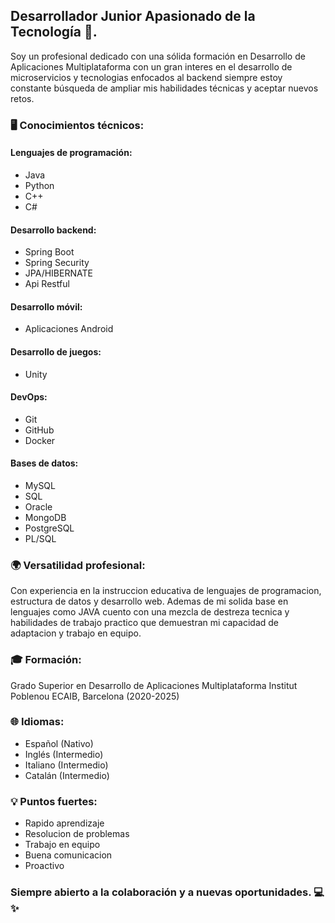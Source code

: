 ## Desarrollador Junior Apasionado de la Tecnología 🚀.

Soy un profesional dedicado con una sólida formación en Desarrollo de Aplicaciones Multiplataforma
con un gran interes en el desarrollo de microservicios y tecnologias enfocados al backend
siempre estoy constante búsqueda de ampliar mis habilidades técnicas y aceptar nuevos retos.

### 🖥️ Conocimientos técnicos:

#### Lenguajes de programación:
- Java
- Python
- C++
- C#

#### Desarrollo backend:
- Spring Boot
- Spring Security
- JPA/HIBERNATE
- Api Restful

#### Desarrollo móvil:
- Aplicaciones Android

#### Desarrollo de juegos:
- Unity

#### DevOps:
- Git
- GitHub
- Docker

#### Bases de datos:
- MySQL
- SQL
- Oracle
- MongoDB
- PostgreSQL
- PL/SQL

### 🌍 Versatilidad profesional:
Con experiencia en la instruccion educativa de lenguajes de programacion, estructura
de datos y desarrollo web. Ademas de mi solida base en lenguajes como JAVA cuento 
con una mezcla de destreza tecnica y habilidades de trabajo practico que demuestran 
mi capacidad de adaptacion y trabajo en equipo.

### 🎓 Formación:
Grado Superior en Desarrollo de Aplicaciones Multiplataforma
Institut Poblenou ECAIB, Barcelona (2020-2025)

### 🌐 Idiomas:
- Español (Nativo)
- Inglés (Intermedio)
- Italiano (Intermedio)
- Catalán (Intermedio)

### 💡 Puntos fuertes:
- Rapido aprendizaje
- Resolucion de problemas
- Trabajo en equipo
- Buena comunicacion
- Proactivo

### Siempre abierto a la colaboración y a nuevas oportunidades. 💻✨
